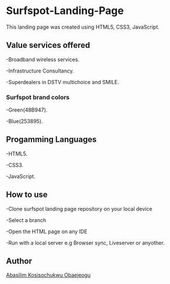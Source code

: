  # Surfspot-Landing-Page

This landing page was created using HTML5, CSS3, JavaScript. 

## Value services offered

-Broadband wireless services.

-Infrastructure Consultancy.

-Superdealers in DSTV multichoice and SMILE.

### Surfspot brand colors

-Green(48B947).

-Blue(253895).

## Progamming Languages

-HTML5.

-CSS3.

-JavaScript. 

## How to use

-Clone surfspot landing page repository on your local device

-Select a branch

-Open the HTML page on any IDE

-Run with a local server e.g Browser sync, Liveserver or anyother.

## Author

[Abasilim Kosisochukwu Obaejeogu](www.linkedin.com/in/kosisochukwu-abasilim)
